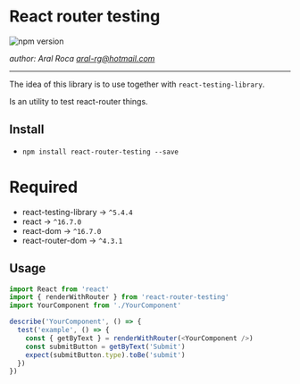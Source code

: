 # React router testing


![npm version](https://img.shields.io/badge/npm-v0.2.0-blue.svg) 

*author: Aral Roca <aral-rg@hotmail.com>*

-------------------

The idea of this library is to use together with `react-testing-library`. 

Is an utility to test react-router things.

## Install

* `npm install react-router-testing --save`

# Required

* react-testing-library -> `^5.4.4`
* react -> `^16.7.0`
* react-dom -> `^16.7.0`
* react-router-dom -> `^4.3.1`

## Usage

```js
import React from 'react'
import { renderWithRouter } from 'react-router-testing'
import YourComponent from './YourComponent'

describe('YourComponent', () => {
  test('example', () => {
    const { getByText } = renderWithRouter(<YourComponent />)
    const submitButton = getByText('Submit')
    expect(submitButton.type).toBe('submit')
  })
})
```

